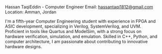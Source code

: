 Hassan TaqiEddin - Computer Engineer
Email: hassantaqi1812@gmail.com
Location: Amman, Jordan

I'm a fifth-year Computer Engineering student with experience in FPGA and ASIC development, specializing in Verilog, SystemVerilog, and UVM. Proficient in tools like Quartus and ModelSim, with a strong focus on hardware verification, simulation, and emulation. Skilled in C++, Python, and computer architecture, I am passionate about contributing to innovative hardware designs.

